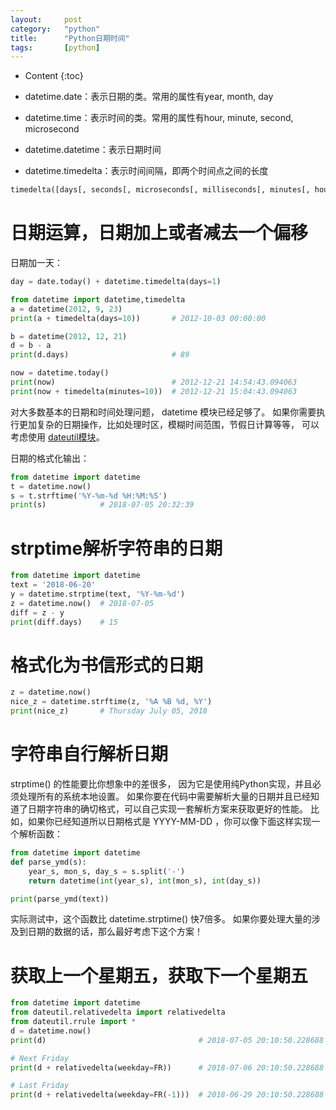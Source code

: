 ```yaml
---
layout:		post
category:	"python"
title:		"Python日期时间"
tags:		[python]
---
```

- Content
{:toc}


- datetime.date：表示日期的类。常用的属性有year, month, day
- datetime.time：表示时间的类。常用的属性有hour, minute, second, microsecond
- datetime.datetime：表示日期时间
- datetime.timedelta：表示时间间隔，即两个时间点之间的长度
```python
timedelta([days[, seconds[, microseconds[, milliseconds[, minutes[, hours[, weeks]]]]]]])
```

# 日期运算，日期加上或者减去一个偏移
日期加一天：
```python
day = date.today() + datetime.timedelta(days=1)
```

```python
from datetime import datetime,timedelta
a = datetime(2012, 9, 23)
print(a + timedelta(days=10))       # 2012-10-03 00:00:00

b = datetime(2012, 12, 21)
d = b - a
print(d.days)                       # 89

now = datetime.today()
print(now)                          # 2012-12-21 14:54:43.094063
print(now + timedelta(minutes=10))  # 2012-12-21 15:04:43.094063
```
对大多数基本的日期和时间处理问题， datetime 模块已经足够了。 如果你需要执行更加复杂的日期操作，比如处理时区，模糊时间范围，节假日计算等等， 可以考虑使用 [dateutil模块](https://pypi.org/project/python-dateutil/)。

日期的格式化输出：
```python
from datetime import datetime
t = datetime.now()
s = t.strftime('%Y-%m-%d %H:%M:%S')
print(s)            # 2018-07-05 20:32:39
```

# strptime解析字符串的日期
```python
from datetime import datetime
text = '2018-06-20'
y = datetime.strptime(text, '%Y-%m-%d')
z = datetime.now()  # 2018-07-05
diff = z - y
print(diff.days)    # 15
```

# 格式化为书信形式的日期
```python
z = datetime.now()
nice_z = datetime.strftime(z, '%A %B %d, %Y')
print(nice_z)       # Thursday July 05, 2018
```

# 字符串自行解析日期
strptime() 的性能要比你想象中的差很多， 因为它是使用纯Python实现，并且必须处理所有的系统本地设置。 如果你要在代码中需要解析大量的日期并且已经知道了日期字符串的确切格式，可以自己实现一套解析方案来获取更好的性能。 比如，如果你已经知道所以日期格式是 YYYY-MM-DD ，你可以像下面这样实现一个解析函数：
```python
from datetime import datetime
def parse_ymd(s):
    year_s, mon_s, day_s = s.split('-')
    return datetime(int(year_s), int(mon_s), int(day_s))

print(parse_ymd(text))
```
实际测试中，这个函数比 datetime.strptime() 快7倍多。 如果你要处理大量的涉及到日期的数据的话，那么最好考虑下这个方案！

# 获取上一个星期五，获取下一个星期五
```python
from datetime import datetime
from dateutil.relativedelta import relativedelta
from dateutil.rrule import *
d = datetime.now()
print(d)                                  # 2018-07-05 20:10:50.228688

# Next Friday
print(d + relativedelta(weekday=FR))      # 2018-07-06 20:10:50.228688

# Last Friday
print(d + relativedelta(weekday=FR(-1)))  # 2018-06-29 20:10:50.228688
```